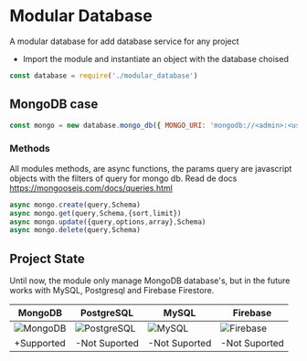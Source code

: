 # Modular Database
 A modular database for add database service for any project

- Import the module and instantiate an object with the database choised
``` js
const database = require('./modular_database')
``` 
## MongoDB case
``` js
const mongo = new database.mongo_db({ MONGO_URI: 'mongodb://<admin>:<user>@<host>:<port>/<database>' })
```

### Methods 
All modules methods, are async functions, the params query are javascript objects with the filters of query for mongo db. 
Read de docs
https://mongoosejs.com/docs/queries.html

``` js
async mongo.create(query,Schema)
async mongo.get(query,Schema,{sort,limit})
async mongo.update({query,options,array},Schema)
async mongo.delete(query,Schema)
``` 
## Project State
Until now, the module only manage MongoDB database's, but in the future works with MySQL, Postgresql and Firebase Firestore.

| MongoDB | PostgreSQL | MySQL | Firebase |
| ------------- | ------------- | ------------- | ------------- |
| ![MongoDB](https://miro.medium.com/max/3512/1*Ce0gUe0LbnhL7ebnDGTp5w.png)  | ![PostgreSQL](https://ubunlog.com/wp-content/uploads/2018/07/postgresql.jpeg)  | ![MySQL](https://www.anerbarrena.com/wp-content/uploads/2016/05/mysql.jpg) | ![Firebase](https://miro.medium.com/max/3200/1*ipwpqQrHz0Lkd_5setXQCQ.png) |
| +Supported | -Not Suported | -Not Suported |-Not Suported |
